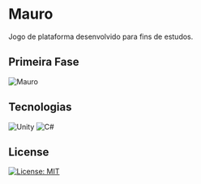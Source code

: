 # Mauro
Jogo de plataforma desenvolvido para fins de estudos.

## Primeira Fase
![Mauro](https://user-images.githubusercontent.com/60657968/148795132-4d860981-64f7-438a-8d75-1e576c933f76.png)

## Tecnologias 
![Unity](https://img.shields.io/badge/unity-%23000000.svg?style=for-the-badge&logo=unity&logoColor=white)
![C#](https://img.shields.io/badge/c%23-%23239120.svg?style=for-the-badge&logo=c-sharp&logoColor=white)

## License
[![License: MIT](https://img.shields.io/badge/License-MIT-yellow.svg)](https://opensource.org/licenses/MIT)
